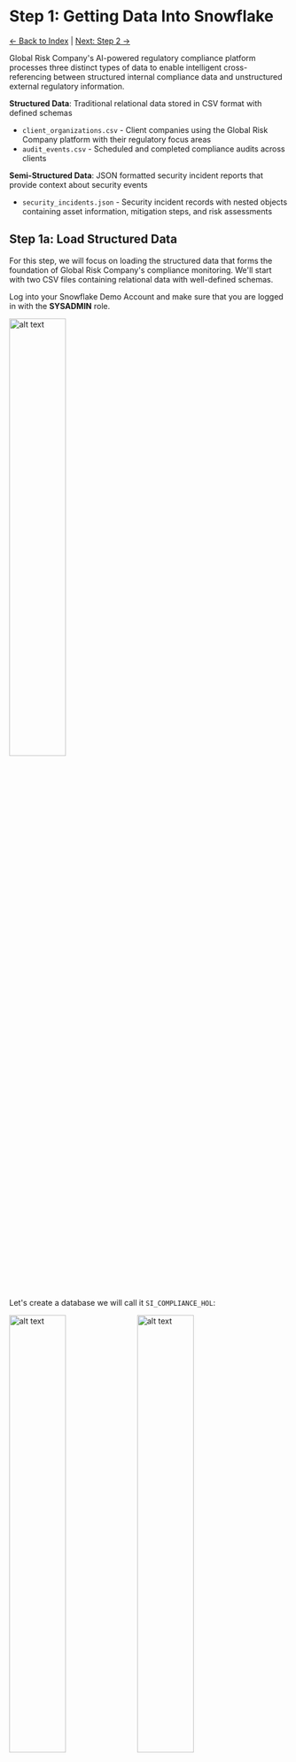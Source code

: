 # Step 1: Getting Data Into Snowflake

[← Back to Index](index.md) | [Next: Step 2 →](step-02.md)

Global Risk Company's AI-powered regulatory compliance platform processes three distinct types of data to enable intelligent cross-referencing between structured internal compliance data and unstructured external regulatory information.

**Structured Data**: Traditional relational data stored in CSV format with defined schemas
- `client_organizations.csv` - Client companies using the Global Risk Company platform with their regulatory focus areas
- `audit_events.csv` - Scheduled and completed compliance audits across clients

**Semi-Structured Data**: JSON formatted security incident reports that provide context about security events
- `security_incidents.json` - Security incident records with nested objects containing asset information, mitigation steps, and risk assessments

## Step 1a: Load Structured Data

For this step, we will focus on loading the structured data that forms the foundation of Global Risk Company's compliance monitoring. We'll start with two CSV files containing relational data with well-defined schemas.

Log into your Snowflake Demo Account and make sure that you are logged in with the **SYSADMIN** role. 

<img src="images/image0002.png" alt="alt text" width="45%">

Let's create a database we will call it `SI_COMPLIANCE_HOL`:

<img src="images/image0001.png" alt="alt text" width="45%">

<img src="images/image0003.png" alt="alt text" width="45%">

### Loading Client Organizations Table

1. **Navigate to Tables**: Go into the `SI_COMPLIANCE_HOL` database, then the Public schema, and click on tables. Click the "Create" button on the top right to create a table from a file.

   <img src="images/image0004.png" alt="alt text" width="45%">

2. **Upload File**: Select the `client_organizations.csv` file from the data folder.

3. **Name the Table**: Name the table `CLIENT_ORGANIZATIONS`:

   <img src="images/image0005.png" alt="alt text" width="45%">

4. **Configure File Format**: Open the View Options section in the file format area and make sure that the header is the first line of the document:

   <img src="images/image0006.png" alt="alt text" width="45%">

   <img src="images/image0007.png" alt="alt text" width="45%">

5. **Create the Table**: Click "Create Table" to complete the process.

### Loading Audit Events Table

6. **Repeat the Process**: Follow the same steps (1-5) above for the `audit_events.csv` file, naming the table `AUDIT_EVENTS`.

### Validate Your Data

Once both tables are created, open a new worksheet 

   <img src="images/image0008.png" alt="alt text" width="45%">

   <img src="images/image0009.png" alt="alt text" width="45%">

   <img src="images/image0010.png" alt="alt text" width="45%">

and run these validation queries:

**Validate Client Organizations:**
```sql
-- Check table structure and sample data
SELECT * FROM SI_COMPLIANCE_HOL.PUBLIC.CLIENT_ORGANIZATIONS LIMIT 5;

-- Count total organizations by region
SELECT REGION, COUNT(*) as CLIENT_COUNT 
FROM SI_COMPLIANCE_HOL.PUBLIC.CLIENT_ORGANIZATIONS 
GROUP BY REGION 
ORDER BY CLIENT_COUNT DESC;
```

**Validate Audit Events:**
```sql
-- Check table structure and sample data
SELECT * FROM SI_COMPLIANCE_HOL.PUBLIC.AUDIT_EVENTS LIMIT 5;

-- Count audits by status
SELECT STATUS, COUNT(*) as AUDIT_COUNT 
FROM SI_COMPLIANCE_HOL.PUBLIC.AUDIT_EVENTS 
GROUP BY STATUS 
ORDER BY AUDIT_COUNT DESC;
```

**Verify Relationship Between Tables:**
```sql
-- Join tables to see client organizations with their scheduled audits
SELECT 
    co.ORGANIZATION_NAME,
    co.INDUSTRY,
    ae.AUDIT_NAME,
    ae.AUDIT_TYPE,
    ae.SCHEDULED_DATE
FROM SI_COMPLIANCE_HOL.PUBLIC.CLIENT_ORGANIZATIONS co
JOIN SI_COMPLIANCE_HOL.PUBLIC.AUDIT_EVENTS ae 
    ON co.CLIENT_ID = ae.CLIENT_ID
WHERE ae.STATUS = 'Scheduled'
ORDER BY ae.SCHEDULED_DATE
LIMIT 10;
```

You should see data returned from all these queries, confirming your structured data is properly loaded.

## Step 1b: Load Semi-Structured Data (JSON)

Now we'll load the semi-structured data which contains security incident reports in JSON format. This demonstrates how Snowflake handles complex, nested data structures that vary in attributes.

### Loading Security Incidents Table

You will follow exactly the same steps as we did to load the structured data.

1. **Navigate to Tables**: Go back to the `SI_COMPLIANCE_HOL` database, Public schema, and click on tables. Click the "Create" button to create a table from a file.

2. **Upload File**: Select the `security_incidents.json` file from the data folder.

3. **Name the Table**: Name the table `SECURITY_INCIDENTS`.

4. **Configure File Format**: For JSON files, Snowflake will automatically detect the structure. You may see options for JSON parsing - accept the defaults which will create a VARIANT column to store the JSON data.

  <img src="images/image0011.png" alt="alt text" width="45%">

5. **Create the Table**: Click "Create Table" to complete the process.

### Validate and Parse JSON Data

Once the table is created, go back to the same worksheet where we ran the previous queries and run these queries to understand how to work with JSON data in Snowflake:

**Basic JSON Structure:**
```sql
-- View raw JSON structure
SELECT * FROM SI_COMPLIANCE_HOL.PUBLIC.SECURITY_INCIDENTS LIMIT 3;
```

**Parse Top-Level JSON Fields:**
```sql
-- Extract key fields from JSON into columns
SELECT 
    $1:incidentId::STRING as INCIDENT_ID,
    $1:incidentType::STRING as INCIDENT_TYPE,
    $1:status::STRING as STATUS,
    $1:clientId::NUMBER as CLIENT_ID,
    $1:detectionTime::TIMESTAMP as DETECTION_TIME,
    $1:resolutionTime::TIMESTAMP as RESOLUTION_TIME
FROM SI_COMPLIANCE_HOL.PUBLIC.SECURITY_INCIDENTS
LIMIT 10;
```

**Access Nested Objects:**
```sql
-- Extract risk assessment details from nested JSON object
SELECT 
    $1:incidentId::STRING as INCIDENT_ID,
    $1:incidentType::STRING as INCIDENT_TYPE,
    $1:riskAssessment.impact::STRING as RISK_IMPACT,
    $1:riskAssessment.likelihood::STRING as RISK_LIKELIHOOD,
    $1:riskAssessment.score::NUMBER as RISK_SCORE
FROM SI_COMPLIANCE_HOL.PUBLIC.SECURITY_INCIDENTS
ORDER BY $1:riskAssessment.score::NUMBER DESC
LIMIT 10;
```

**Flatten JSON Arrays:**
```sql
-- Flatten the affectedAssets array to see individual assets
SELECT 
    si.$1:incidentId::STRING as INCIDENT_ID,
    si.$1:incidentType::STRING as INCIDENT_TYPE,
    asset.value:assetId::STRING as ASSET_ID,
    asset.value:assetType::STRING as ASSET_TYPE,
    asset.value:assetOwner::STRING as ASSET_OWNER
FROM SI_COMPLIANCE_HOL.PUBLIC.SECURITY_INCIDENTS si,
LATERAL FLATTEN(input => $1:affectedAssets) as asset
LIMIT 15;
```

**Analyze Compliance Impact Arrays:**
```sql
-- Flatten compliance impact arrays to see regulatory implications
SELECT 
    si.$1:incidentId::STRING as INCIDENT_ID,
    si.$1:incidentType::STRING as INCIDENT_TYPE,
    compliance.value::STRING as COMPLIANCE_STANDARD
FROM SI_COMPLIANCE_HOL.PUBLIC.SECURITY_INCIDENTS,
LATERAL FLATTEN(input => $1:complianceImpact) as compliance
WHERE si.$1:status::STRING != 'Closed'
ORDER BY si.$1:incidentId::STRING;
```

These queries demonstrate Snowflake's powerful JSON parsing capabilities, allowing you to treat semi-structured data as if it were relational while preserving the flexibility of the original JSON structure.

## Create Structured View for Semantic Modeling

To enable semantic modeling on our JSON data, we need to create a structured view that extracts the key fields into columns. Run this query to create a view that Cortex Analyst can understand:

```sql
-- Create a structured view from JSON data for semantic modeling
CREATE OR REPLACE VIEW SI_COMPLIANCE_HOL.PUBLIC.SECURITY_INCIDENTS_VIEW AS
SELECT 
    -- Extract primary incident fields
    $1:incidentId::STRING as INCIDENT_ID,
    $1:incidentType::STRING as INCIDENT_TYPE,
    $1:status::STRING as STATUS,
    $1:clientId::NUMBER as CLIENT_ID,
    $1:detectionTime::TIMESTAMP as DETECTION_TIME,
    $1:resolutionTime::TIMESTAMP as RESOLUTION_TIME,
    
    -- Extract risk assessment details
    $1:riskAssessment.impact::STRING as RISK_IMPACT,
    $1:riskAssessment.likelihood::STRING as RISK_LIKELIHOOD,
    $1:riskAssessment.score::NUMBER as RISK_SCORE,
    
    -- Extract affected systems count and primary asset type
    ARRAY_SIZE($1:affectedAssets) as AFFECTED_ASSETS_COUNT,
    $1:affectedAssets[0].assetType::STRING as PRIMARY_ASSET_TYPE,
    
    -- Extract compliance impact
    ARRAY_TO_STRING($1:complianceImpact, ', ') as COMPLIANCE_STANDARDS_IMPACTED,
    
    -- Calculate incident duration (if resolved)
    CASE 
        WHEN $1:resolutionTime::TIMESTAMP IS NOT NULL 
        THEN DATEDIFF('hour', $1:detectionTime::TIMESTAMP, $1:resolutionTime::TIMESTAMP)
        ELSE NULL
    END as INCIDENT_DURATION_HOURS,
    
    -- Risk category based on score
    CASE 
        WHEN $1:riskAssessment.score::NUMBER >= 8 THEN 'Critical'
        WHEN $1:riskAssessment.score::NUMBER >= 6 THEN 'High'
        WHEN $1:riskAssessment.score::NUMBER >= 4 THEN 'Medium'
        ELSE 'Low'
    END as RISK_CATEGORY

FROM SI_COMPLIANCE_HOL.PUBLIC.SECURITY_INCIDENTS;
```

This structured view will be used in Step 3 when creating our semantic model, allowing Cortex Analyst to understand the relationships and enable natural language querying of security incident data.

---

**Next Step:** [Step 2: External Data Integration via Snowflake Data Sharing](step-02.md)

[← Back to Index](index.md) | [Next: Step 2 →](step-02.md)
